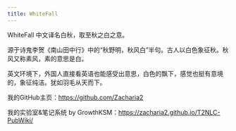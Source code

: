 ```yaml
---
title: WhiteFall
---
```


WhiteFall 中文译名白秋，取至秋之白之意。

源于诗鬼李贺《南山田中行》中的“秋野明，秋风白”半句。古人以白色象征秋。秋风又称素风，素的意思是白。

英文环境下，外国人直接看英语也能感受出意思，白色的飘下，感觉也挺有意境的，象征纯洁。犹如羽毛从天而下。

我的GitHub主页：<https://github.com/Zacharia2>

我的实验室&笔记系统 by GrowthKSM：<https://zacharia2.github.io/T2NLC-PubWiki/>